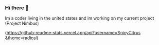 ### Hi there 👋

Im a coder living in the united states and im working on my current project (Project Nimbus)

(https://github-readme-stats.vercel.app/api?username=SpicyCitrus &theme=radical)
